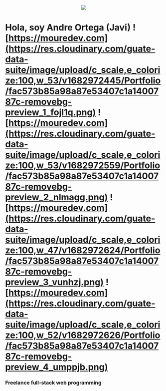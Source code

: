 <p align="center">
<img src="https://res.cloudinary.com/guate-data-suite/image/upload/v1682971548/Portfolio/zyro-image_gvxx48.jpg" />
</p>

# Hola, soy Andre Ortega (Javi) ![https://mouredev.com](https://res.cloudinary.com/guate-data-suite/image/upload/c_scale,e_colorize:100,w_53/v1682972445/Portfolio/fac573b85a98a87e53407c1a1400787c-removebg-preview_1_fojl1q.png) ![https://mouredev.com](https://res.cloudinary.com/guate-data-suite/image/upload/c_scale,e_colorize:100,w_53/v1682972559/Portfolio/fac573b85a98a87e53407c1a1400787c-removebg-preview_2_nlmagg.png) ![https://mouredev.com](https://res.cloudinary.com/guate-data-suite/image/upload/c_scale,e_colorize:100,w_47/v1682972624/Portfolio/fac573b85a98a87e53407c1a1400787c-removebg-preview_3_vunhzj.png) ![https://mouredev.com](https://res.cloudinary.com/guate-data-suite/image/upload/c_scale,e_colorize:100,w_52/v1682972626/Portfolio/fac573b85a98a87e53407c1a1400787c-removebg-preview_4_umppjb.png) 

### Freelance full-stack web programming